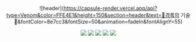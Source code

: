 ###
<div align="center">
  
![header](https://capsule-render.vercel.app/api?type=Venom&color=FFE4E1&height=150&section=header&text=🥚경록의 기술🥚&fontColor=8e7cc3&fontSize=50&animation=fadeIn&fontAlignY=55)


<img src="https://img.shields.io/badge/Github-black?style=flat-square&logo=github&logoColor=#9B9B9B"/> 
<img src="https://img.shields.io/badge/Spring Boot-green?style=flat-square&logo=Springboot&logoColor=CC6699"/> 
<img src="https://img.shields.io/badge/JAVA-yellow?style=flat-square&logo=IntelliJidea&logoColor=000000"/>
<img src="https://img.shields.io/badge/MySQL-blue?style=flat-square&logo=MariaDB&logoColor=000000"/> 
<img src="https://img.shields.io/badge/Gradle-gray?style=flat-square&logo=gradle&logoColor=#24A47F"/>

</div>








<!--
**GYEONGROK11/GYEONGROK11** is a ✨ _special_ ✨ repository because its `README.md` (this file) appears on your GitHub profile.
Here are some ideas to get you started:

- 🔭 I’m currently working on ...
- 🌱 I’m currently learning ...
- 👯 I’m looking to collaborate on ...
- 🤔 I’m looking for help with ...
- 💬 Ask me about ...
- 📫 How to reach me: ...
- 😄 Pronouns: ...
- ⚡ Fun fact: ...
-->
